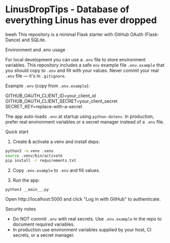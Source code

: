 # LinusDropTips - Database of everything Linus has ever dropped
bweh
This repository is a minimal Flask starter with GitHub OAuth (Flask-Dance) and SQLite.

Environment and .env usage

For local development you can use a `.env` file to store environment variables. This repository includes a safe `env` example file `.env.example` that you should copy to `.env` and fill with your values. Never commit your real `.env` file — it's in `.gitignore`.

Example `.env` (copy from `.env.example`):

GITHUB_OAUTH_CLIENT_ID=your_client_id
GITHUB_OAUTH_CLIENT_SECRET=your_client_secret
SECRET_KEY=replace-with-a-secret

The app auto-loads `.env` at startup using `python-dotenv`. In production, prefer real environment variables or a secret manager instead of a `.env` file.

Quick start

1. Create & activate a venv and install deps:

```bash
python3 -m venv .venv
source .venv/bin/activate
pip install -r requirements.txt
```

2. Copy `.env.example` to `.env` and fill values.

3. Run the app:

```bash
python3 __main__.py
```

Open http://localhost:5000 and click "Log in with GitHub" to authenticate.

Security notes

- Do NOT commit `.env` with real secrets. Use `.env.example` in the repo to document required variables.
- In production use environment variables supplied by your host, CI secrets, or a secret manager.